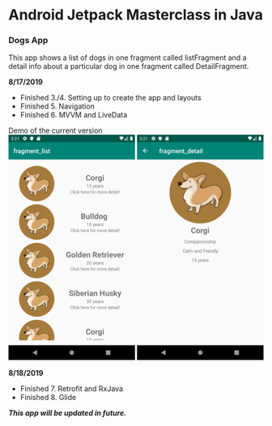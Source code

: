 <h1> Android Jetpack Masterclass in Java </h1>
<h3> Dogs App </h3>
<p> 
This app shows a list of dogs in one fragment called listFragment and a detail info about a particular dog in one fragment called DetailFragment. </p>
<p>
<b> 8/17/2019 </b>
<br>
<ul>
<li> Finished 3./4. Setting up to create the app and layouts </li>
<li> Finished 5. Navigation </li>
<li> Finished 6. MVVM and LiveData </li> 
</ul>
Demo of the current version
<br>
<img src="Screenshots/ListFragment.png" width = "250"> <img src="Screenshots/DetailFragment.png" width = "250">
</p>
<p> 
  <b> 8/18/2019 </b>
<ul>
<li> Finished 7. Retrofit and RxJava </li>
<li> Finished 8. Glide </li>
</ul>
<b><i>This app will be updated in future.</i></b>
